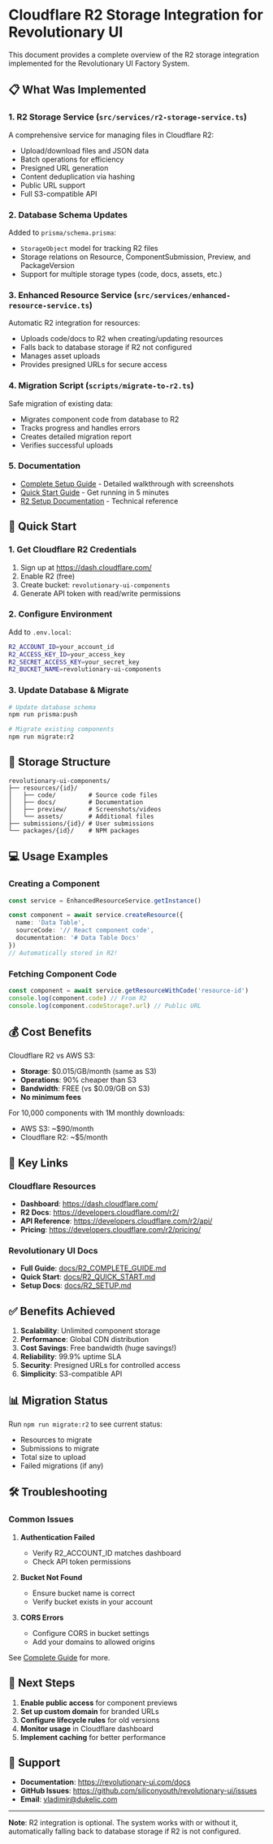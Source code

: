 # Cloudflare R2 Storage Integration for Revolutionary UI

This document provides a complete overview of the R2 storage integration implemented for the Revolutionary UI Factory System.

## 📋 What Was Implemented

### 1. **R2 Storage Service** (`src/services/r2-storage-service.ts`)
A comprehensive service for managing files in Cloudflare R2:
- Upload/download files and JSON data
- Batch operations for efficiency
- Presigned URL generation
- Content deduplication via hashing
- Public URL support
- Full S3-compatible API

### 2. **Database Schema Updates**
Added to `prisma/schema.prisma`:
- `StorageObject` model for tracking R2 files
- Storage relations on Resource, ComponentSubmission, Preview, and PackageVersion
- Support for multiple storage types (code, docs, assets, etc.)

### 3. **Enhanced Resource Service** (`src/services/enhanced-resource-service.ts`)
Automatic R2 integration for resources:
- Uploads code/docs to R2 when creating/updating resources
- Falls back to database storage if R2 not configured
- Manages asset uploads
- Provides presigned URLs for secure access

### 4. **Migration Script** (`scripts/migrate-to-r2.ts`)
Safe migration of existing data:
- Migrates component code from database to R2
- Tracks progress and handles errors
- Creates detailed migration report
- Verifies successful uploads

### 5. **Documentation**
- [Complete Setup Guide](./docs/R2_COMPLETE_GUIDE.md) - Detailed walkthrough with screenshots
- [Quick Start Guide](./docs/R2_QUICK_START.md) - Get running in 5 minutes
- [R2 Setup Documentation](./docs/R2_SETUP.md) - Technical reference

## 🚀 Quick Start

### 1. Get Cloudflare R2 Credentials

1. Sign up at https://dash.cloudflare.com/
2. Enable R2 (free)
3. Create bucket: `revolutionary-ui-components`
4. Generate API token with read/write permissions

### 2. Configure Environment

Add to `.env.local`:
```bash
R2_ACCOUNT_ID=your_account_id
R2_ACCESS_KEY_ID=your_access_key
R2_SECRET_ACCESS_KEY=your_secret_key
R2_BUCKET_NAME=revolutionary-ui-components
```

### 3. Update Database & Migrate

```bash
# Update database schema
npm run prisma:push

# Migrate existing components
npm run migrate:r2
```

## 📁 Storage Structure

```
revolutionary-ui-components/
├── resources/{id}/
│   ├── code/         # Source code files
│   ├── docs/         # Documentation
│   ├── preview/      # Screenshots/videos
│   └── assets/       # Additional files
├── submissions/{id}/ # User submissions
└── packages/{id}/    # NPM packages
```

## 💻 Usage Examples

### Creating a Component
```typescript
const service = EnhancedResourceService.getInstance()

const component = await service.createResource({
  name: 'Data Table',
  sourceCode: '// React component code',
  documentation: '# Data Table Docs'
})
// Automatically stored in R2!
```

### Fetching Component Code
```typescript
const component = await service.getResourceWithCode('resource-id')
console.log(component.code) // From R2
console.log(component.codeStorage?.url) // Public URL
```

## 💰 Cost Benefits

Cloudflare R2 vs AWS S3:
- **Storage**: $0.015/GB/month (same as S3)
- **Operations**: 90% cheaper than S3
- **Bandwidth**: FREE (vs $0.09/GB on S3)
- **No minimum fees**

For 10,000 components with 1M monthly downloads:
- AWS S3: ~$90/month
- Cloudflare R2: ~$5/month

## 🔗 Key Links

### Cloudflare Resources
- **Dashboard**: https://dash.cloudflare.com/
- **R2 Docs**: https://developers.cloudflare.com/r2/
- **API Reference**: https://developers.cloudflare.com/r2/api/
- **Pricing**: https://developers.cloudflare.com/r2/pricing/

### Revolutionary UI Docs
- **Full Guide**: [docs/R2_COMPLETE_GUIDE.md](./docs/R2_COMPLETE_GUIDE.md)
- **Quick Start**: [docs/R2_QUICK_START.md](./docs/R2_QUICK_START.md)
- **Setup Docs**: [docs/R2_SETUP.md](./docs/R2_SETUP.md)

## ✅ Benefits Achieved

1. **Scalability**: Unlimited component storage
2. **Performance**: Global CDN distribution
3. **Cost Savings**: Free bandwidth (huge savings!)
4. **Reliability**: 99.9% uptime SLA
5. **Security**: Presigned URLs for controlled access
6. **Simplicity**: S3-compatible API

## 📊 Migration Status

Run `npm run migrate:r2` to see current status:
- Resources to migrate
- Submissions to migrate
- Total size to upload
- Failed migrations (if any)

## 🛠️ Troubleshooting

### Common Issues

1. **Authentication Failed**
   - Verify R2_ACCOUNT_ID matches dashboard
   - Check API token permissions

2. **Bucket Not Found**
   - Ensure bucket name is correct
   - Verify bucket exists in your account

3. **CORS Errors**
   - Configure CORS in bucket settings
   - Add your domains to allowed origins

See [Complete Guide](./docs/R2_COMPLETE_GUIDE.md#troubleshooting) for more.

## 🎯 Next Steps

1. **Enable public access** for component previews
2. **Set up custom domain** for branded URLs
3. **Configure lifecycle rules** for old versions
4. **Monitor usage** in Cloudflare dashboard
5. **Implement caching** for better performance

## 📧 Support

- **Documentation**: https://revolutionary-ui.com/docs
- **GitHub Issues**: https://github.com/siliconyouth/revolutionary-ui/issues
- **Email**: vladimir@dukelic.com

---

**Note**: R2 integration is optional. The system works with or without it, automatically falling back to database storage if R2 is not configured.